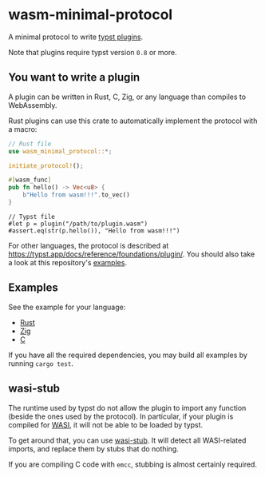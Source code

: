 # wasm-minimal-protocol

A minimal protocol to write [typst plugins](https://typst.app/docs/reference/foundations/plugin/).

Note that plugins require typst version `0.8` or more.

## You want to write a plugin

A plugin can be written in Rust, C, Zig, or any language than compiles to WebAssembly.

Rust plugins can use this crate to automatically implement the protocol with a macro:

```rust
// Rust file
use wasm_minimal_protocol::*;

initiate_protocol!();

#[wasm_func]
pub fn hello() -> Vec<u8> {
    b"Hello from wasm!!!".to_vec()
}
```

```typst
// Typst file
#let p = plugin("/path/to/plugin.wasm")
#assert.eq(str(p.hello()), "Hello from wasm!!!")
```

For other languages, the protocol is described at <https://typst.app/docs/reference/foundations/plugin/>. You should also take a look at this repository's [examples](#examples).

## Examples

See the example for your language:

- [Rust](examples/hello_rust/)
- [Zig](examples/hello_zig/)
- [C](examples/hello_c/)

If you have all the required dependencies, you may build all examples by running `cargo test`.

## wasi-stub

The runtime used by typst do not allow the plugin to import any function (beside the ones used by the protocol). In particular, if your plugin is compiled for [WASI](https://wasi.dev/), it will not be able to be loaded by typst.

To get around that, you can use [wasi-stub](./crates/wasi-stub). It will detect all WASI-related imports, and replace them by stubs that do nothing.

If you are compiling C code with `emcc`, stubbing is almost certainly required.
